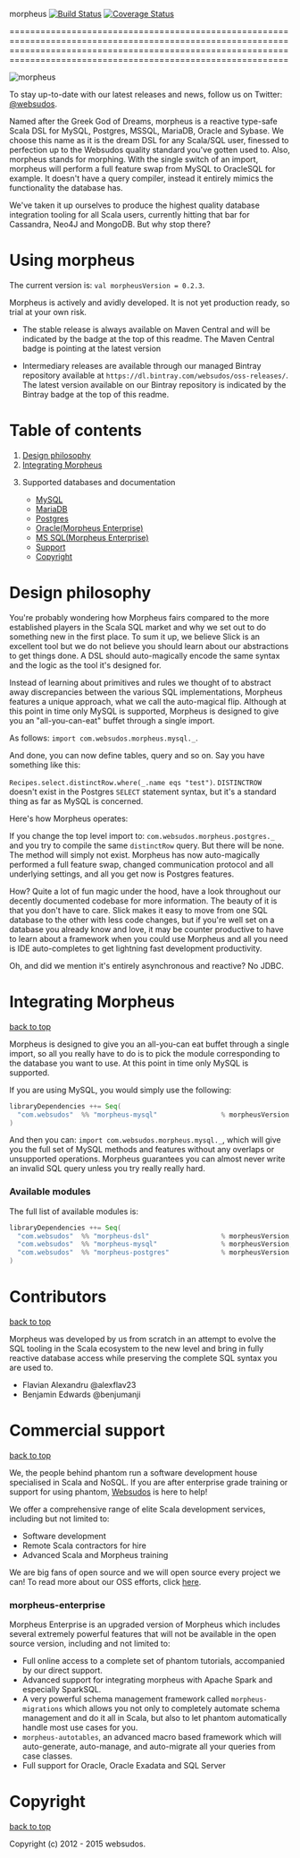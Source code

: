 morpheus [![Build Status](https://travis-ci.org/websudos/morpheus.svg)](https://travis-ci.org/websudos/morpheus) [![Coverage Status](https://coveralls.io/repos/websudos/morpheus/badge.svg?branch=develop&service=github)](https://coveralls.io/github/websudos/morpheus?branch=develop)

========================================================================================================================================================================================================================

![morpheus](https://s3-eu-west-1.amazonaws.com/websudos/oss/logos/morpheus.png "Websudos Morpheus")

To stay up-to-date with our latest releases and news, follow us on Twitter: [@websudos](https://twitter.com/websudos).

Named after the Greek God of Dreams, morpheus is a reactive type-safe Scala DSL for MySQL, Postgres, MSSQL,
MariaDB, Oracle and Sybase. We choose this name as it is the dream DSL for any Scala/SQL user, finessed to perfection up to the Websudos quality standard
you've gotten used to. Also, morpheus stands for morphing. With the single switch of an import, morpheus will perform a full feature swap from MySQL to
OracleSQL for example. It doesn't have a query compiler, instead it entirely mimics the functionality the database has.

We've taken it up ourselves to produce the highest quality database integration tooling for all Scala users, 
currently hitting that bar for Cassandra, Neo4J and MongoDB. But why stop there?


Using morpheus
==============

The current version is: ```val morpheusVersion = 0.2.3```.

Morpheus is actively and avidly developed. It is not yet production ready, so trial at your own risk.

- The stable release is always available on Maven Central and will be indicated by the badge at the top of this readme. The Maven Central badge is pointing at the latest version

- Intermediary releases are available through our managed Bintray repository available at `https://dl.bintray.com/websudos/oss-releases/`. The latest version available on our Bintray repository is indicated by the Bintray badge at the top of this readme.

<a id="table-of-contents">Table of contents</a>
===============================================
<ol>
  <li><a href="#design-philosophy">Design philosophy</a></li>
  <li><a href="#integrating-morpheus">Integrating Morpheus</a></li>
  <li>
    <p>Supported databases and documentation</p>
    <ul>
      <li><a href="./docs/MySQL.md">MySQL</a></li>
      <li><a href="./docs/MySQL.md">MariaDB</a></li>
      <li><a href="./docs/Postgres.md">Postgres</a></li>
      <li><a href="./docs/Oracle.md">Oracle(Morpheus Enterprise)</a></li>
      <li><a href="./docs/MSSQL.md">MS SQL(Morpheus Enterprise)</a></li>
  </li>
  <li><a href="#support">Support</a></li>
  <li><a href="#copyright">Copyright</a></li>
</ol>


<a id="design-philosophy">Design philosophy</a>
=====================================

You're probably wondering how Morpheus fairs compared to the more established players in the Scala SQL market and why we set out to do something new in the 
first place. To sum it up, we believe Slick is an excellent tool but we do not believe you should learn about our abstractions to get things done. A DSL 
should auto-magically encode the same syntax and the logic as the tool it's designed for.

Instead of learning about primitives and rules we thought of to abstract away discrepancies between the various SQL implementations, 
Morpheus features a unique approach, what we call the auto-magical flip. Although at this point in time only MySQL is supported, 
Morpheus is designed to give you an "all-you-can-eat" buffet through a single import.

As follows: ```import com.websudos.morpheus.mysql._```.

And done, you can now define tables, query and so on. Say you have something like this:

```Recipes.select.distinctRow.where(_.name eqs "test")```. ```DISTINCTROW``` doesn't exist in the Postgres ```SELECT``` statement syntax, 
but it's a standard thing as far as MySQL is concerned.

Here's how Morpheus operates:

If you change the top level import to: ```com.websudos.morpheus.postgres._``` and you try to compile the same ```distinctRow``` query. But there 
will be none. The method will simply not exist. Morpheus has now auto-magically performed a full feature swap, 
changed communication protocol and all underlying settings, and all you get now is Postgres features.

How? Quite a lot of fun magic under the hood, have a look throughout our decently documented codebase for more information. The beauty of it is that you 
don't have to care. Slick makes it easy to move from one SQL database to the other with less code changes, but if you're well set on a database you already 
know and love, it may be counter productive to have to learn about a framework when you could use Morpheus and all you need is IDE auto-completes to get 
lightning fast development productivity. 

Oh, and did we mention it's entirely asynchronous and reactive? No JDBC.


<a id="integrating-morpheus">Integrating Morpheus</a>
======================================================
<a href="#table-of-contents">back to top</a>

Morpheus is designed to give you an all-you-can eat buffet through a single import, so all you really have to do is to pick the module corresponding to the 
database you want to use. At this point in time only MySQL is supported.

If you are using MySQL, you would simply use the following:

```scala
libraryDependencies ++= Seq(
  "com.websudos"  %% "morpheus-mysql"                % morpheusVersion
)
```

And then you can: ```import com.websudos.morpheus.mysql._```, which will give you the full set of MySQL methods and features without any overlaps or 
unsupported operations. Morpheus guarantees you can almost never write an invalid SQL query unless you try really really hard.



### Available modules ###

The full list of available modules is:

```scala
libraryDependencies ++= Seq(
  "com.websudos"  %% "morpheus-dsl"                  % morpheusVersion,
  "com.websudos"  %% "morpheus-mysql"                % morpheusVersion,
  "com.websudos"  %% "morpheus-postgres"             % morpheusVersion
)
```

<a id="contributors">Contributors</a>
=====================================
<a href="#table-of-contents">back to top</a>

Morpheus was developed by us from scratch in an attempt to evolve the SQL tooling in the Scala ecosystem
 to the new level and bring in fully reactive database access while preserving the complete SQL syntax you are used to.

* Flavian Alexandru @alexflav23
* Benjamin Edwards @benjumanji



<a id="support">Commercial support</a>
======================================
<a href="#table-of-contents">back to top</a>

We, the people behind phantom run a software development house specialised in Scala and NoSQL. If you are after enterprise grade
training or support for using phantom, [Websudos](http://websudos.com) is here to help!

We offer a comprehensive range of elite Scala development services, including but not limited to:

- Software development
- Remote Scala contractors for hire
- Advanced Scala and Morpheus training


We are big fans of open source and we will open source every project we can! To read more about our OSS efforts, click [here](http://www.websudos.com/#/work).

### morpheus-enterprise

Morpheus Enterprise is an upgraded version of Morpheus which includes several extremely powerful features that will not be available in the open source version, including and not limited to:

- Full online access to a complete set of phantom tutorials, accompanied by our direct support.
- Advanced support for integrating morpheus with Apache Spark and especially SparkSQL.
- A very powerful schema management framework called `morpheus-migrations` which allows you not only to completely automate schema management and do it all in Scala, but also to let phantom automatically handle most use cases for you.
- `morpheus-autotables`, an advanced macro based framework which will auto-generate, auto-manage, and auto-migrate all your queries from case classes.
- Full support for Oracle, Oracle Exadata and SQL Server


<a id="copyright">Copyright</a>
===============================
<a href="#table-of-contents">back to top</a>

Copyright (c) 2012 - 2015 websudos.